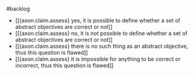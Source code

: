 #backlog 

- [[{axon.claim.assess} yes, it is possible to define whether a set of abstract objectives are correct or not]]
- [[{axon.claim.assess} no, it is not possible to define whether a set of abstract objectives are correct or not]]
- [[{axon.claim.assess} there is no such thing as an abstract objective, thus this question is flawed]]
- [[{axon.claim.assess} it is impossible for anything to be correct or incorrect, thus this question is flawed]]

